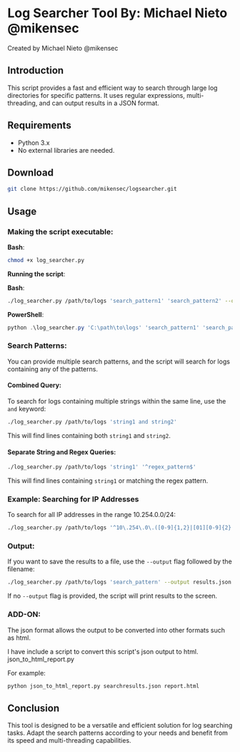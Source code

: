 # Log Searcher Tool By: Michael Nieto @mikensec

Created by Michael Nieto @mikensec

## Introduction

This script provides a fast and efficient way to search through large log directories for specific patterns. It uses regular expressions, multi-threading, and can output results in a JSON format.

## Requirements

- Python 3.x
- No external libraries are needed.

## Download

```bash
git clone https://github.com/mikensec/logsearcher.git
```

## Usage

### Making the script executable:

**Bash**:

```bash
chmod +x log_searcher.py
```

**Running the script**:

**Bash**:

```bash
./log_searcher.py /path/to/logs 'search_pattern1' 'search_pattern2' --output output_file.json
```

**PowerShell**:

```powershell
python .\log_searcher.py 'C:\path\to\logs' 'search_pattern1' 'search_pattern2' --output output_file.json
```

### Search Patterns:

You can provide multiple search patterns, and the script will search for logs containing any of the patterns.

#### Combined Query:

To search for logs containing multiple strings within the same line, use the `and` keyword:

```bash
./log_searcher.py /path/to/logs 'string1 and string2'
```

This will find lines containing both `string1` and `string2`.

#### Separate String and Regex Queries:

```bash
./log_searcher.py /path/to/logs 'string1' '^regex_pattern$'
```

This will find lines containing `string1` or matching the regex pattern.

### Example: Searching for IP Addresses

To search for all IP addresses in the range 10.254.0.0/24:

```bash
./log_searcher.py /path/to/logs '^10\.254\.0\.([0-9]{1,2}|[01][0-9]{2}|2[0-4][0-9]|25[0-5])$'
```

### Output:

If you want to save the results to a file, use the `--output` flag followed by the filename:

```bash
./log_searcher.py /path/to/logs 'search_pattern' --output results.json
```

If no `--output` flag is provided, the script will print results to the screen.

### ADD-ON:

The json format allows the output to be converted into other formats such as html.

I have include a script to convert this script's json output to html. json_to_html_report.py

For example:

```bash
python json_to_html_report.py searchresults.json report.html

```

## Conclusion

This tool is designed to be a versatile and efficient solution for log searching tasks. Adapt the search patterns according to your needs and benefit from its speed and multi-threading capabilities.
